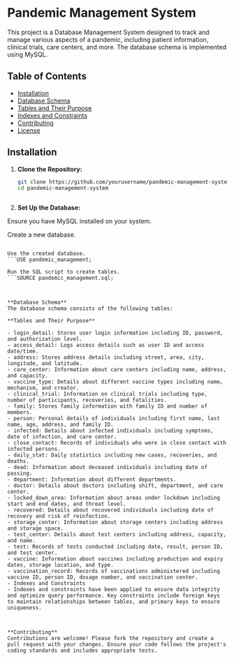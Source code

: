 # Pandemic Management System

This project is a Database Management System designed to track and manage various aspects of a pandemic, including patient information, clinical trials, care centers, and more. The database schema is implemented using MySQL.

## Table of Contents

- [Installation](#installation)
- [Database Schema](#database-schema)
- [Tables and Their Purpose](#tables-and-their-purpose)
- [Indexes and Constraints](#indexes-and-constraints)
- [Contributing](#contributing)
- [License](#license)

## Installation

1. **Clone the Repository:**

   ```bash
   git clone https://github.com/yourusername/pandemic-management-system.git
   cd pandemic-management-system



2. **Set Up the Database:**

Ensure you have MySQL installed on your system.

Create a new database.
```CREATE DATABASE pandemic_management;

Use the created database.
```USE pandemic_management;

Run the SQL script to create tables.
```SOURCE pandemic_management.sql;



**Database Schema**
The database schema consists of the following tables:

**Tables and Their Purpose**

- login_detail: Stores user login information including ID, password, and authorization level.
- access_detail: Logs access details such as user ID and access date/time.
- address: Stores address details including street, area, city, longitude, and latitude.
- care_center: Information about care centers including name, address, and capacity.
- vaccine_type: Details about different vaccine types including name, mechanism, and creator.
- clinical_trial: Information on clinical trials including type, number of participants, recoveries, and fatalities.
- family: Stores family information with family ID and number of members.
- person: Personal details of individuals including first name, last name, age, address, and family ID.
- infected: Details about infected individuals including symptoms, date of infection, and care center.
- close_contact: Records of individuals who were in close contact with infected persons.
- daily_stat: Daily statistics including new cases, recoveries, and deaths.
- dead: Information about deceased individuals including date of passing.
- department: Information about different departments.
- doctor: Details about doctors including shift, department, and care center.
- locked_down_area: Information about areas under lockdown including start and end dates, and threat level.
- recovered: Details about recovered individuals including date of recovery and risk of reinfection.
- storage_center: Information about storage centers including address and storage space.
- test_center: Details about test centers including address, capacity, and name.
- test: Records of tests conducted including date, result, person ID, and test center.
- vaccine: Information about vaccines including production and expiry dates, storage location, and type.
- vaccination_record: Records of vaccinations administered including vaccine ID, person ID, dosage number, and vaccination center.
- Indexes and Constraints
- Indexes and constraints have been applied to ensure data integrity and optimize query performance. Key constraints include foreign keys to maintain relationships between tables, and primary keys to ensure uniqueness.



**Contributing**
Contributions are welcome! Please fork the repository and create a pull request with your changes. Ensure your code follows the project's coding standards and includes appropriate tests.
